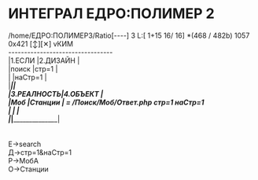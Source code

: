 # ИНТЕГРАЛ ЕДРО:ПОЛИМЕР 2

/home/ЕДРО:ПОЛИМЕР3/Ratio[----]  3 L:[  1+15  16/ 16] *(468 / 482b) 1057 0x421                                                        [↕][✕]
vКИМ<br/>
---------------------------------<br/>
|1.ЕСЛИ     |2.ДИЗАЙН          |<br/>
|поиск      |стр=1             |<br/>
|           |наСтр=1           |<br/>
|___________|__________________|<br/>
|3.РЕАЛНОСТЬ|4.ОБЪЕКТ          |<br/>
|Моб        |Станции           | = /Поиск/Моб/Ответ.php стр=1 наСтр=1<br/>
|           |                  |<br/>
|___________|__________________|<br/>
<br/>
<br/>
Е->search<br/>
Д->стр=1&наСтр=1<br/>
Р->МобА<br/>
О->Станции<br/>
<br/>
<br/>
